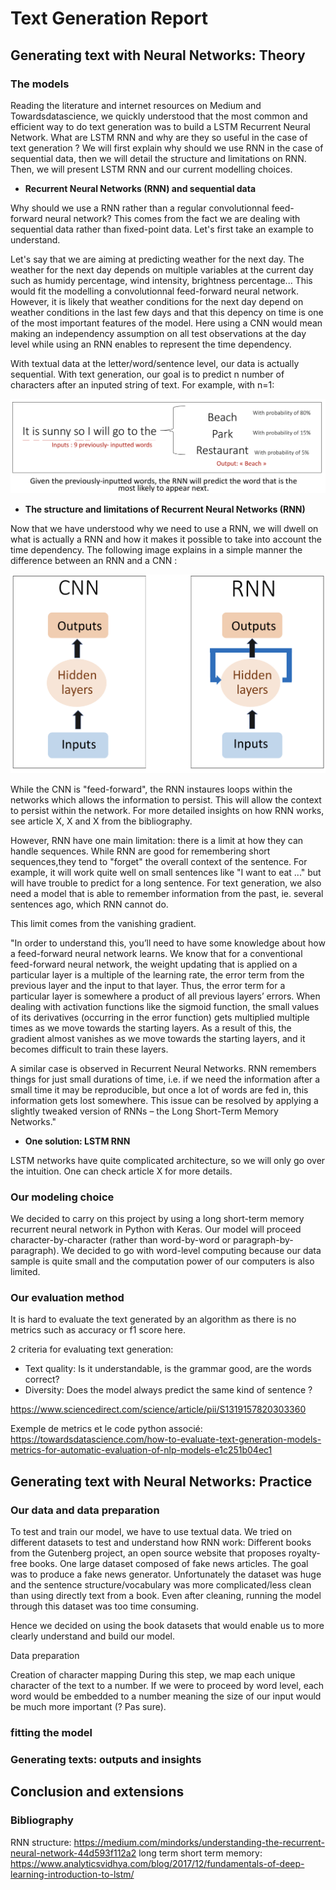 # Text Generation Report


## Generating text with Neural Networks: Theory
### The models

Reading the literature and internet resources on Medium and Towardsdatascience, we quickly understood that the most common and efficient way to do text generation was to build a LSTM Recurrent Neural Network. What are LSTM RNN and why are they so useful in the case of text generation ? We will first explain why should we use RNN in the case of sequential data, then we will detail the structure and limitations on RNN. Then, we will present LSTM RNN and our current modelling choices.

* **Recurrent Neural Networks (RNN) and sequential data**

Why should we use a RNN rather than a regular convolutionnal feed-forward neural network? This comes from the fact we are dealing with sequential data rather than fixed-point data. Let's first take an example to understand. 

Let's say that we are aiming at predicting weather for the next day. The weather for the next day depends on multiple variables at the current day such as humidy percentage, wind intensity, brightness percentage... This would fit the modelling a convolutionnal feed-forward neural network. However, it is likely that weather conditions for the next day depend on weather conditions in the last few days and that this depency on time is one of the most important features of the model. Here using a CNN would mean making an independency assumption on all test observations at the day level while using an RNN enables to represent the time dependency. 

With textual data at the letter/word/sentence level, our data is actually sequential. With text generation, our goal is to predict n number of characters  after an inputed string of text. For example, with n=1:

![EXEMPLE1](ExempleRNN1.png)

* **The structure and limitations of Recurrent Neural Networks (RNN)** 

Now that we have understood why we need to use a RNN, we will dwell on what is actually a RNN and how it makes it possible to take into account the time dependency. The following image explains in a simple manner the difference between an RNN and a CNN :

![RNNetCNN](07316C3F-6D53-40FD-9D44-23E32F540DA1.jpeg)

While the CNN is "feed-forward", the RNN instaures loops within the networks which allows the information to persist. This will allow the context to persist within the network. For more detailed  insights on how RNN works, see article X, X and X from the bibliography.

However, RNN have one main limitation: there is a limit at how they can handle sequences. While RNN are good for remembering short sequences,they tend to "forget" the overall context of the sentence. For example, it will work quite well on small sentences like "I want to eat ..." but will have trouble to predict for a long sentence. For text generation, we also need a model that is able to remember information from the past, ie. several sentences ago, which RNN cannot do. 

This limit comes from the vanishing gradient. 

"In order to understand this, you’ll need to have some knowledge about how a feed-forward neural network learns. We know that for a conventional feed-forward neural network, the weight updating that is applied on a particular layer is a multiple of the learning rate, the error term from the previous layer and the input to that layer. Thus, the error term for a particular layer is somewhere a product of all previous layers’ errors. When dealing with activation functions like the sigmoid function, the small values of its derivatives (occurring in the error function) gets multiplied multiple times as we move towards the starting layers. As a result of this, the gradient almost vanishes as we move towards the starting layers, and it becomes difficult to train these layers.

A similar case is observed in Recurrent Neural Networks. RNN remembers things for just small durations of time, i.e. if we need the information after a small time it may be reproducible, but once a lot of words are fed in, this information gets lost somewhere. This issue can be resolved by applying a slightly tweaked version of RNNs – the Long Short-Term Memory Networks."

* **One solution: LSTM RNN**

LSTM networks have quite complicated architecture, so we will only go over the intuition. One can check article X for more details.


### Our modeling choice

We decided to carry on this project by using a long short-term memory recurrent neural network in Python with Keras. Our model will proceed character-by-character (rather than word-by-word or paragraph-by-paragraph). We decided to go with word-level computing because our data sample is quite small and the computation power of our computers is also limited.

### Our evaluation method

It is hard to evaluate the text generated by an algorithm as there is no metrics such as accuracy or f1 score here.

2 criteria for evaluating text generation:
* Text quality: Is it understandable, is the grammar good, are the words correct?
* Diversity: Does the model always predict the same kind of sentence ? 

https://www.sciencedirect.com/science/article/pii/S1319157820303360

Exemple de metrics et le code python associé:
https://towardsdatascience.com/how-to-evaluate-text-generation-models-metrics-for-automatic-evaluation-of-nlp-models-e1c251b04ec1


## Generating text with Neural Networks: Practice
### Our data and data preparation 
To test and train our model, we have to use textual data. We tried on different datasets to test and understand how RNN work:
Different books from the Gutenberg project, an open source website that proposes royalty-free books.
One large dataset composed of fake news articles. The goal was to produce a fake news generator. Unfortunately the dataset was huge and the sentence structure/vocabulary was more complicated/less clean than using directly text from a book. Even after cleaning, running the model through this dataset was too time consuming. 

Hence we decided on using the book datasets that would enable us to more clearly understand and build our model. 

Data preparation

Creation of character mapping
During this step, we map each unique character of the text to a number. If we were to proceed by word level, each word would be embedded to a number meaning the size of our input would be much more important (? Pas sure).



### fitting the model
### Generating texts: outputs and insights

## Conclusion and extensions



### Bibliography
RNN structure:
https://medium.com/mindorks/understanding-the-recurrent-neural-network-44d593f112a2
long term short term memory: https://www.analyticsvidhya.com/blog/2017/12/fundamentals-of-deep-learning-introduction-to-lstm/
